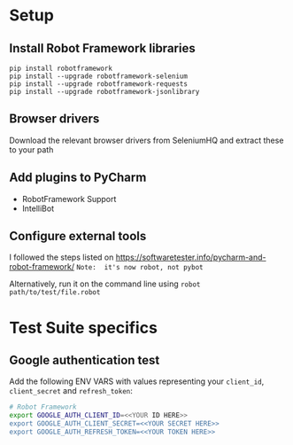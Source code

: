 # Setup

## Install Robot Framework libraries

```
pip install robotframework
pip install --upgrade robotframework-selenium
pip install --upgrade robotframework-requests
pip install --upgrade robotframework-jsonlibrary
```
## Browser drivers

Download the relevant browser drivers from SeleniumHQ and extract these to your path

## Add plugins to PyCharm

- RobotFramework Support
- IntelliBot

## Configure external tools

I followed the steps listed on https://softwaretester.info/pycharm-and-robot-framework/
`Note:  it's now robot, not pybot`

Alternatively, run it on the command line using `robot path/to/test/file.robot`

# Test Suite specifics

## Google authentication test

Add the following ENV VARS with values representing your `client_id`, `client_secret` and `refresh_token`:
```bash
# Robot Framework
export GOOGLE_AUTH_CLIENT_ID=<<YOUR ID HERE>>
export GOOGLE_AUTH_CLIENT_SECRET=<<YOUR SECRET HERE>>
export GOOGLE_AUTH_REFRESH_TOKEN=<<YOUR TOKEN HERE>>
```
